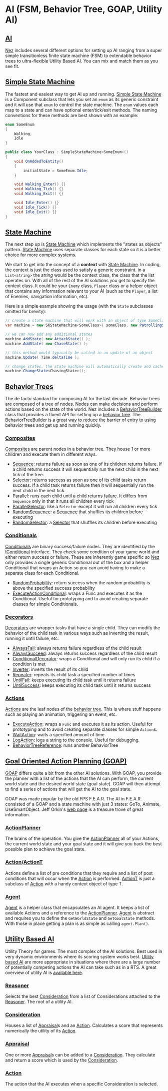 # AI \(FSM, Behavior Tree, GOAP, Utility AI\)

## [AI](https://github.com/prime31/Nez/tree/master/Nez.Portable/AI)

[Nez](https://github.com/prime31/Nez) includes several different options for setting up AI ranging from a super simple transitionless finite state machine \(FSM\) to extendable behavior trees to ultra-flexible Utility Based AI. You can mix and match them as you see fit.

## [Simple State Machine](https://github.com/prime31/Nez/blob/master/Nez.Portable/AI/FSM/SimpleStateMachine.cs)

The fastest and easiest way to get AI up and running. [Simple State Machine](https://github.com/prime31/Nez/blob/master/Nez.Portable/AI/FSM/SimpleStateMachine.cs) is a Component subclass that lets you set an `enum` as its generic constraint and it will use that `enum` to control the state machine. The `enum` values each map to a state and can have optional enter/tick/exit methods. The naming conventions for these methods are best shown with an example:

```csharp
enum SomeEnum
{
    Walking,
    Idle
}

public class YourClass : SimpleStateMachine<SomeEnum>()
{
    void OnAddedToEntity()
    {
        initialState = SomeEnum.Idle;
    }

    void Walking_Enter() {}
    void Walking_Tick() {}
    void Walking_Exit() {}

    void Idle_Enter() {}
    void Idle_Tick() {}
    void Idle_Exit() {}
}
```

## [State Machine](https://github.com/prime31/Nez/blob/master/Nez.Portable/AI/FSM/StateMachine.cs)

The next step up is [State Machine](https://github.com/prime31/Nez/blob/master/Nez.Portable/AI/FSM/StateMachine.cs) which implements the "states as objects" pattern. [State Machine](https://github.com/prime31/Nez/blob/master/Nez.Portable/AI/FSM/StateMachine.cs) uses separate classes for each state so it is a better choice for more complex systems.

We start to get into the concept of a **context** with [State Machine](https://github.com/prime31/Nez/blob/master/Nez.Portable/AI/FSM/StateMachine.cs). In coding, the context is just the class used to satisfy a generic constraint. in a `List<string>` the _string_ would be the context class, the class that the list operates on. With all of the rest of the AI solutions you get to specify the context class. It could be your `Enemy` class, `Player` class or a helper object that contains any information relevant to your AI \(such as the `Player`, a list of Enemies, navigation information, etc\).

Here is a simple example showing the usage \(with the `State` subclasses omitted for brevity\):

```csharp
// create a state machine that will work with an object of type SomeClass as the focus with an initial state of PatrollingState
var machine = new SKStateMachine<SomeClass>( someClass, new PatrollingState() );

// we can now add any additional states
machine.AddState( new AttackState() );
machine.AddState( new ChaseState() );

// this method would typically be called in an update of an object
machine.Update( Time.deltaTime );

// change states. the state machine will automatically create and cache an instance of the class (in this case ChasingState)
machine.ChangeState<ChasingState>();
```

## [Behavior Trees](https://github.com/prime31/Nez/tree/master/Nez.Portable/AI/BehaviorTree)

The de facto standard for composing AI for the last decade. Behavior trees are composed of a tree of nodes. Nodes can make decisions and perform actions based on the state of the world. Nez includes a [BehaviorTreeBuilder](https://github.com/prime31/Nez/blob/master/Nez.Portable/AI/BehaviorTree/BehaviorTreeBuilder.cs) class that provides a fluent API for setting up a [behavior tree](https://github.com/prime31/Nez/blob/master/Nez.Portable/AI/BehaviorTree/BehaviorTree.cs). The [BehaviorTreeBuilder](https://github.com/prime31/Nez/blob/master/Nez.Portable/AI/BehaviorTree/BehaviorTree.cs) is a great way to reduce the barrier of entry to using behavior trees and get up and running quickly.

### [Composites](https://github.com/prime31/Nez/tree/master/Nez.Portable/AI/BehaviorTree/Composites)

[Composites](https://github.com/prime31/Nez/tree/master/Nez.Portable/AI/BehaviorTree/Composites) are parent nodes in a behavior tree. They house 1 or more children and execute them in different ways.

* [Sequence](https://github.com/prime31/Nez/blob/master/Nez.Portable/AI/BehaviorTree/Composites/Sequence.cs): returns failure as soon as one of its children returns failure. If a child returns success it will sequentially run the next child in the next tick of the tree.
* [Selector](https://github.com/prime31/Nez/blob/master/Nez.Portable/AI/BehaviorTree/Composites/Selector.cs): returns success as soon as one of its child tasks return success. If a child task returns failure then it will sequentially run the next child in the next tick.
* [Parallel](https://github.com/prime31/Nez/blob/master/Nez.Portable/AI/BehaviorTree/Composites/Parallel.cs): runs each child until a child returns failure. It differs from `Sequence` only in that it runs all children every tick
* [ParallelSelector](https://github.com/prime31/Nez/blob/master/Nez.Portable/AI/BehaviorTree/Composites/ParallelSelector.cs): like a `Selector` except it will run all children every tick
* [RandomSequence](https://github.com/prime31/Nez/blob/master/Nez.Portable/AI/BehaviorTree/Composites/RandomSelector.cs): a [Sequence](https://github.com/prime31/Nez/blob/master/Nez.Portable/AI/BehaviorTree/Composites/Sequence.cs) that shuffles its children before executing
* [RandomSelector](https://github.com/prime31/Nez/blob/master/Nez.Portable/AI/BehaviorTree/Composites/RandomSelector.cs): a [Selector](https://github.com/prime31/Nez/blob/master/Nez.Portable/AI/BehaviorTree/Composites/Selector.cs) that shuffles its children before executing

### [Conditionals](https://github.com/prime31/Nez/tree/master/Nez.Portable/AI/BehaviorTree/Conditionals)

[Conditionals](https://github.com/prime31/Nez/tree/master/Nez.Portable/AI/BehaviorTree/Conditionals) are binary success/failure nodes. They are identified by the [IConditional](https://github.com/prime31/Nez/blob/master/Nez.Portable/AI/BehaviorTree/Conditionals/IConditional.cs) interface. They check some condition of your game world and either return success or failure. These are inherently game specific so [Nez](https://github.com/prime31/Nez) only provides a single generic Conditional out of the box and a helper Conditional that wraps an Action so you can avoid having to make a separate class for each Conditional.

* [RandomProbability](https://github.com/prime31/Nez/tree/master/Nez.Portable/AI/BehaviorTree/Conditionals): return success when the random probability is above the specified success probability
* [ExecuteActionConditional](https://github.com/prime31/Nez/blob/master/Nez.Portable/AI/BehaviorTree/Conditionals/ExecuteActionConditional.cs): wraps a Func and executes it as the Conditional. Useful for prototyping and to avoid creating separate classes for simple Conditionals.

### [Decorators](https://github.com/prime31/Nez/tree/master/Nez.Portable/AI/BehaviorTree/Decorators)

[Decorators](https://github.com/prime31/Nez/tree/master/Nez.Portable/AI/BehaviorTree/Decorators) are wrapper tasks that have a single child. They can modify the behavior of the child task in various ways such as inverting the result, running it until failure, etc.

* [AlwaysFail](https://github.com/prime31/Nez/blob/master/Nez.Portable/AI/BehaviorTree/Decorators/AlwaysFail.cs): always returns failure regardless of the child result
* [AlwaysSucceed](https://github.com/prime31/Nez/blob/master/Nez.Portable/AI/BehaviorTree/Decorators/AlwaysSucceed.cs): always returns success regardless of the child result
* [ConditionalDecorator](https://github.com/prime31/Nez/blob/master/Nez.Portable/AI/BehaviorTree/Decorators/ConditionalDecorator.cs): wraps a Conditional and will only run its child if a condition is met
* [Inverter](https://github.com/prime31/Nez/blob/master/Nez.Portable/AI/BehaviorTree/Decorators/Inverter.cs): inverts the result of its child
* [Repeater](https://github.com/prime31/Nez/blob/master/Nez.Portable/AI/BehaviorTree/Decorators/Repeater.cs): repeats its child task a specified number of times
* [UntilFail](https://github.com/prime31/Nez/blob/master/Nez.Portable/AI/BehaviorTree/Decorators/UntilFail.cs): keeps executing its child task until it returns failure
* [UntilSuccess](https://github.com/prime31/Nez/blob/master/Nez.Portable/AI/BehaviorTree/Decorators/UntilSuccess.cs): keeps executing its child task until it returns success

### [Actions](https://github.com/prime31/Nez/tree/master/Nez.Portable/AI/BehaviorTree/Actions)

[Actions](https://github.com/prime31/Nez/tree/master/Nez.Portable/AI/BehaviorTree/Actions) are the leaf nodes of the [behavior tree](https://github.com/prime31/Nez/blob/master/Nez.Portable/AI/BehaviorTree/BehaviorTree.cs). This is where stuff happens such as playing an animation, triggering an event, etc.

* [ExecuteAction](https://github.com/prime31/Nez/blob/master/Nez.Portable/AI/BehaviorTree/Actions/ExecuteAction.cs): wraps a `Func` and executes it as its action. Useful for prototyping and to avoid creating separate classes for simple `Action`s.
* [WaitAction](https://github.com/prime31/Nez/blob/master/Nez.Portable/AI/BehaviorTree/Actions/WaitAction.cs): waits a specified amount of time
* [LogAction](https://github.com/prime31/Nez/blob/master/Nez.Portable/AI/BehaviorTree/Actions/LogAction.cs): logs a string to the console. Useful for debugging.
* [BehaviorTreeReference](https://github.com/prime31/Nez/blob/master/Nez.Portable/AI/BehaviorTree/Actions/BehaviorTreeReference.cs): runs another BehaviorTree

## [Goal Oriented Action Planning \(GOAP\)](https://github.com/prime31/Nez/tree/master/Nez.Portable/AI/GOAP)

[GOAP](https://github.com/prime31/Nez/tree/master/Nez.Portable/AI/GOAP) differs quite a bit from the other AI solutions. With GOAP, you provide the planner with a list of the actions that the AI can perform, the current world state and the desired world state \(goal state\). GOAP will then attempt to find a series of actions that will get the AI to the goal state.

GOAP was made popular by the old FPS F.E.A.R. The AI in F.E.A.R. consisted of a GOAP and a state machine with just 3 states: GoTo, Animate, UseSmartObject. Jeff Orkin's [web page](http://alumni.media.mit.edu/~jorkin/goap.html) is a treasure trove of great information.

### [ActionPlanner](https://github.com/prime31/Nez/blob/master/Nez.Portable/AI/GOAP/ActionPlanner.cs)

The brains of the operation. You give the [ActionPlanner](https://github.com/prime31/Nez/blob/master/Nez.Portable/AI/GOAP/ActionPlanner.cs) all of your Actions, the current world state and your goal state and it will give you back the best possible plan to achieve the goal state.

### [Action](https://github.com/prime31/Nez/blob/master/Nez.Portable/AI/GOAP/Action.cs)/[ActionT](https://github.com/prime31/Nez/blob/master/Nez.Portable/AI/GOAP/ActionT.cs)

Actions define a list of pre conditions that they require and a list of post conditions that will occur when the [Action](https://github.com/prime31/Nez/blob/master/Nez.Portable/AI/GOAP/Action.cs) is performed. [ActionT](https://github.com/prime31/Nez/blob/master/Nez.Portable/AI/GOAP/ActionT.cs) is just a subclass of [Action](https://github.com/prime31/Nez/blob/master/Nez.Portable/AI/GOAP/Action.cs) with a handy context object of type T.

### [Agent](https://github.com/prime31/Nez/blob/master/Nez.Portable/AI/GOAP/Agent.cs)

[Agent](https://github.com/prime31/Nez/blob/master/Nez.Portable/AI/GOAP/Agent.cs) is a helper class that encapsulates an AI agent. It keeps a list of available Actions and a reference to the [ActionPlanner](https://github.com/prime31/Nez/blob/master/Nez.Portable/AI/GOAP/ActionPlanner.cs). [Agent](https://github.com/prime31/Nez/blob/master/Nez.Portable/AI/GOAP/Agent.cs) is abstract and requires you to define the `GetWorldState` and `GetGoalState` methods. With those in place getting a plan is as simple as calling `agent.Plan()`.

## [Utility Based AI](https://github.com/prime31/Nez/tree/master/Nez.Portable/AI/UtilityAI)

Utility Theory for games. The most complex of the AI solutions. Best used in very dynamic environments where its scoring system works best. [Utility based AI](https://github.com/prime31/Nez/tree/master/Nez.Portable/AI/UtilityAI) are more appropriate in situations where there are a large number of potentially competing actions the AI can take such as in a RTS. A great overview of utility AI is [available here](http://www.gdcvault.com/play/1012410/Improving-AI-Decision-Modeling-Through).

### [Reasoner](https://github.com/prime31/Nez/tree/master/Nez.Portable/AI/UtilityAI/Reasoners)

Selects the best [Consideration](https://github.com/prime31/Nez/tree/master/Nez.Portable/AI/UtilityAI/Considerations) from a list of Considerations attached to the [Reasoner](https://github.com/prime31/Nez/tree/master/Nez.Portable/AI/UtilityAI/Reasoners). The root of a utility AI.

### [Consideration](https://github.com/prime31/Nez/tree/master/Nez.Portable/AI/UtilityAI/Considerations)

Houses a list of [Appraisal](https://github.com/prime31/Nez/tree/master/Nez.Portable/AI/UtilityAI/Considerations/Appraisals)s and an [Action](https://github.com/prime31/Nez/tree/master/Nez.Portable/AI/UtilityAI/Actions). Calculates a score that represents numerically the utility of its [Action](https://github.com/prime31/Nez/tree/master/Nez.Portable/AI/UtilityAI/Actions).

### [Appraisal](https://github.com/prime31/Nez/tree/master/Nez.Portable/AI/UtilityAI/Considerations/Appraisals)

One or more [Appraisal](https://github.com/prime31/Nez/tree/master/Nez.Portable/AI/UtilityAI/Considerations/Appraisals)s can be added to a [Consideration](https://github.com/prime31/Nez/tree/master/Nez.Portable/AI/UtilityAI/Considerations). They calculate and return a score which is used by the [Consideration](https://github.com/prime31/Nez/tree/master/Nez.Portable/AI/UtilityAI/Considerations).

### [Action](https://github.com/prime31/Nez/tree/master/Nez.Portable/AI/UtilityAI/Actions)

The action that the AI executes when a specific Consideration is selected.

